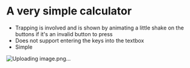 # A very simple calculator

 - Trapping is involved and is shown by animating a little shake on the buttons if it's an invalid button to press
 - Does not support entering the keys into the textbox
 - Simple

![Uploading image.png…]()
